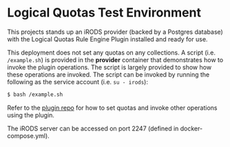 # Logical Quotas Test Environment
This projects stands up an iRODS provider (backed by a Postgres database) with the
Logical Quotas Rule Engine Plugin installed and ready for use.

This deployment does not set any quotas on any collections. A script (i.e. `/example.sh`)
is provided in the **provider** container that demonstrates how to invoke the plugin operations.
The script is largely provided to show how these operations are invoked. The script can
be invoked by running the following as the service account (i.e. `su - irods`):
```bash
$ bash /example.sh
```
Refer to the [plugin repo](https://github.com/irods/irods_rule_engine_plugin_logical_quotas)
for how to set quotas and invoke other operations using the plugin.

The iRODS server can be accessed on port 2247 (defined in docker-compose.yml).
